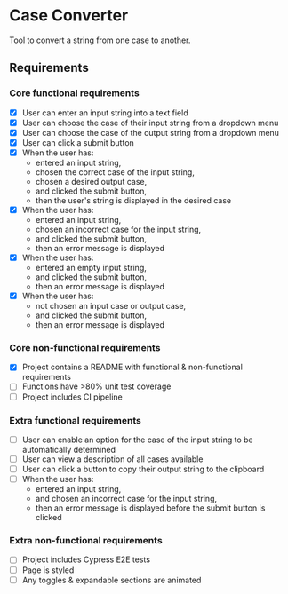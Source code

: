 # Case Converter

Tool to convert a string from one case to another.

## Requirements

### Core functional requirements

- [x] User can enter an input string into a text field
- [x] User can choose the case of their input string from a dropdown menu
- [x] User can choose the case of the output string from a dropdown menu
- [x] User can click a submit button
- [x] When the user has:
  - entered an input string,
  - chosen the correct case of the input string,
  - chosen a desired output case,
  - and clicked the submit button,
  - then the user's string is displayed in the desired case
- [x] When the user has:
  - entered an input string,
  - chosen an incorrect case for the input string,
  - and clicked the submit button,
  - then an error message is displayed
- [x] When the user has:
  - entered an empty input string,
  - and clicked the submit button,
  - then an error message is displayed
- [x] When the user has:
  - not chosen an input case or output case,
  - and clicked the submit button,
  - then an error message is displayed

### Core non-functional requirements

- [x] Project contains a README with functional & non-functional requirements
- [ ] Functions have >80% unit test coverage
- [ ] Project includes CI pipeline

### Extra functional requirements

- [ ] User can enable an option for the case of the input string to be automatically determined
- [ ] User can view a description of all cases available
- [ ] User can click a button to copy their output string to the clipboard
- [ ] When the user has:
  - entered an input string,
  - and chosen an incorrect case for the input string,
  - then an error message is displayed before the submit button is clicked

### Extra non-functional requirements

- [ ] Project includes Cypress E2E tests
- [ ] Page is styled
- [ ] Any toggles & expandable sections are animated